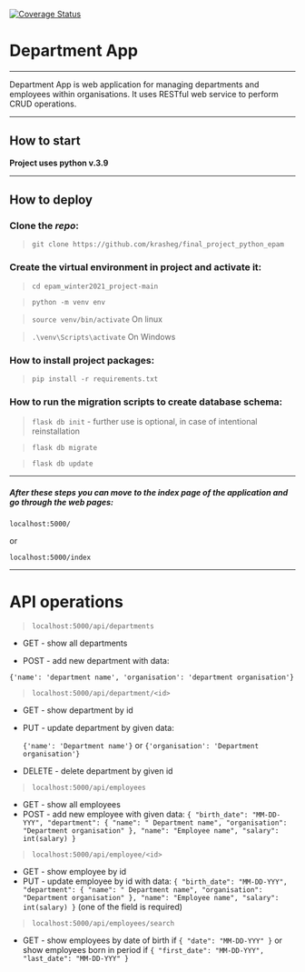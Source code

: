 [![Coverage Status](https://coveralls.io/repos/github/krasheg/final_project_python_epam/badge.svg?branch=main)](https://coveralls.io/github/krasheg/final_project_python_epam?branch=main)

# Department App

***
Department App is web application for managing departments and employees within organisations. It uses RESTful web
service to perform CRUD operations.

***

## How to start

__Project uses python v.3.9__

***

## How to deploy

### Clone the _repo_:

> `git clone https://github.com/krasheg/final_project_python_epam`

### Create the virtual environment in project and activate it:

> `cd epam_winter2021_project-main`

> `python -m venv env`

> `source venv/bin/activate` On linux

> `.\venv\Scripts\activate` On Windows

### How to install project packages:

> `pip install -r requirements.txt`

### How to run the migration scripts to create database schema:

> `flask db init` - further use is optional, in case of intentional reinstallation

> `flask db migrate`

> `flask db update`
***

##### After these steps you can move to the index page of the application and go through the web pages:

`localhost:5000/`

or

`localhost:5000/index`

***

# API operations

> `localhost:5000/api/departments`

* GET - show all departments

* POST - add new department with data:

`{'name': 'department name', 'organisation': 'department organisation'}`


> `localhost:5000/api/department/<id>`

* GET - show department by id
* PUT - update department by given data:

  `{'name': 'Department name'}`
  or
  `{'organisation': 'Department organisation'}`
* DELETE - delete department by given id

> `localhost:5000/api/employees`

* GET - show all employees
* POST - add new employee with given data:
  `{
  "birth_date": "MM-DD-YYY", "department": {
  "name": " Department name",
  "organisation": "Department organisation"
  },
  "name": "Employee name",
  "salary": int(salary)
  }`

> `localhost:5000/api/employee/<id>`

* GET - show employee by id
* PUT - update employee by id with data:
  `{
  "birth_date": "MM-DD-YYY", "department": {
  "name": " Department name",
  "organisation": "Department organisation"
  },
  "name": "Employee name",
  "salary": int(salary)
  }` (one of the field is required)

> `localhost:5000/api/employees/search`

* GET - show employees by date of birth if `{
  "date": "MM-DD-YYY"
  }` or show employees born in period if `{
  "first_date": "MM-DD-YYY",
  "last_date": "MM-DD-YYY"
  }`





